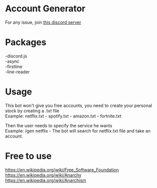 # Account Generator
For any issue, join [this discord server](https://discord.gg/hQZyAmp)  

# Packages
-discord.js  
-async  
-firstline  
-line-reader  

# Usage
This bot won't give you free accounts, you need to create your personal stock by creating a .txt file  
Example: netflix.txt - spotify.txt - amazon.txt - fortnite.txt  

Then the user needs to specify the service he wants  
Example: /gen netflix  - The bot will search for netflix.txt file and take an account.

# Free to use 
https://en.wikipedia.org/wiki/Free_Software_Foundation  
https://en.wikipedia.org/wiki/Anarchy  
https://en.wikipedia.org/wiki/Anarchism
